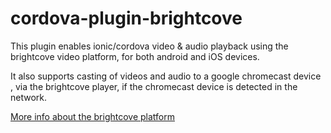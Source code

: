 # cordova-plugin-brightcove

This plugin enables ionic/cordova video & audio playback using the brightcove video platform, for both android and iOS devices. 

It also supports casting of videos and audio to a google chromecast device , via the brightcove player, if the chromecast device is detected in the network.

[More info about the brightcove platform](https://www.brightcove.com/en/)

